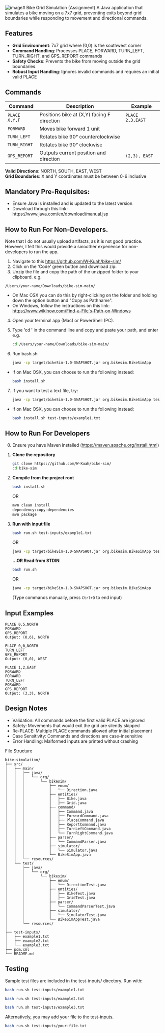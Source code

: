 ![image](https://github.com/user-attachments/assets/b892f790-7aa7-4496-98d6-35e1bde27176)# Bike Grid Simulation (Assignment)
A Java application that simulates a bike moving on a 7x7 grid, preventing exits beyond grid boundaries while responding to movement and directional commands.

## Features
- **Grid Environment**: 7x7 grid where (0,0) is the southwest corner
- **Command Handling**: Processes PLACE, FORWARD, TURN_LEFT, TURN_RIGHT, and GPS_REPORT commands
- **Safety Checks**: Prevents the bike from moving outside the grid boundaries
- **Robust Input Handling**: Ignores invalid commands and requires an initial valid PLACE

## Commands
| Command                 | Description                                  | Example                   |
|-------------------------|----------------------------------------------|---------------------------|
| `PLACE X,Y,F`           | Positions bike at (X,Y) facing F direction   | `PLACE 2,3,EAST`          |
| `FORWARD`               | Moves bike forward 1 unit                   |                           |
| `TURN_LEFT`             | Rotates bike 90° counterclockwise           |                           |
| `TURN_RIGHT`            | Rotates bike 90° clockwise                  |                           |
| `GPS_REPORT`            | Outputs current position and direction      | `(2,3), EAST`             |

**Valid Directions**: NORTH, SOUTH, EAST, WEST  
**Grid Boundaries**: X and Y coordinates must be between 0-6 inclusive

## Mandatory Pre-Requisites:
- Ensure Java is installed and is updated to the latest version.
- Download through this link: https://www.java.com/en/download/manual.jsp


## How to Run For Non-Developers.
Note that I do not usually upload artifacts, as it is not good practice. 
However, I felt this would provide a smoother experience for non-developers to run the app.

1. Navigate to this https://github.com/W-Kuah/bike-sim/
2. Click on the 'Code' green button and download zip.
3. Unzip the file and copy the path of the unzipped folder to your clipboard.
e.g.
```plaintext
/Users/your-name/Downloads/bike-sim-main/
```
- On Mac OSX you can do this by right-clicking on the folder and holding down the option button and "Copy <foldername> as Pathname".
- On Windows, follow the instructions on this link: https://www.wikihow.com/Find-a-File's-Path-on-Windows
4. Open your terminal app (Mac) or PowerShell (PC).

5. Type 'cd ' in the command line and copy and paste your path, and enter
e.g.
   ```bash
   cd /Users/your-name/Downloads/bike-sim-main/
   ```
6. Run bash.sh
   ```bash
   java -cp target/bikeSim-1.0-SNAPSHOT.jar org.bikesim.BikeSimApp
   ```
- If on Mac OSX, you can choose to run the following instead:
   ```bash
   bash install.sh
   ```
   
7. If you want to test a text file, try:
   ```bash
   java -cp target/bikeSim-1.0-SNAPSHOT.jar org.bikesim.BikeSimApp test-inputs/example1.txt
   ```
- If on Mac OSX, you can choose to run the following instead:
   ```bash
   bash install.sh test-inputs/example1.txt
   ```
## How to Run For Developers
0. Ensure you have Maven installed (https://maven.apache.org/install.html)
1. **Clone the repository**  
   ```bash
   git clone https://github.com/W-Kuah/bike-sim/
   cd bike-sim
   ```

3. **Compile from the project root**
   ```bash
   bash install.sh
   ```
   OR
   ```bash
   mvn clean install
   dependency:copy-dependencies
   mvn package
   ```
   
4. **Run with input file**
   ```bash
   bash run.sh test-inputs/example1.txt
   ```
   OR
   ```bash
   java -cp target/bikeSim-1.0-SNAPSHOT.jar org.bikesim.BikeSimApp test-inputs/example1.txt
   ```
   
   **...OR Read from STDIN**  
   ```bash
   bash run.sh
   ```
   OR
   ```bash
   java -cp target/bikeSim-1.0-SNAPSHOT.jar org.bikesim.BikeSimApp
   ```
   (Type commands manually, press `Ctrl+D` to end input)
   
## Input Examples
```plaintext
PLACE 0,5,NORTH
FORWARD
GPS_REPORT
Output: (0,6), NORTH

```

```plaintext
PLACE 0,0,NORTH
TURN_LEFT
GPS_REPORT
Output: (0,0), WEST

```

```plaintext
PLACE 1,2,EAST
FORWARD
FORWARD
TURN_LEFT
FORWARD
GPS_REPORT
Output: (3,3), NORTH
```

## Design Notes
- Validation: All commands before the first valid PLACE are ignored
- Safety: Movements that would exit the grid are silently skipped
- Re-PLACE: Multiple PLACE commands allowed after initial placement
- Case Sensitivity: Commands and directions are case-insensitive
- Error Handling: Malformed inputs are printed without crashing

File Structure
```
bike-simulation/
├── src/
│   ├── main/
│   │   ├── java/
│   │   │   └── org/
│   │   │       └── bikesim/
│   │   │           ├── enum/
│   │   │           │   └── Direction.java
│   │   │           ├── entities/
│   │   │           │   ├── Bike.java
│   │   │           │   ├── Grid.java
│   │   │           ├── command/
│   │   │           │   ├── Command.java
│   │   │           │   ├── ForwardCommand.java
│   │   │           │   ├── PlaceCommand.java
│   │   │           │   ├── ReportCommand.java
│   │   │           │   ├── TurnLeftCommand.java
│   │   │           │   └── TurnRightCommand.java
│   │   │           ├── parser/
│   │   │           │   └── CommandParser.java
│   │   │           ├── simulator/
│   │   │           │   └── Simulator.java
│   │   │           └── BikeSimApp.java
│   │   └── resources/
│   └── test/
│       ├── java/
│       │   └── org/
│       │       └── bikesim/
│       │           ├── enum/
│       │           │   └── DirectionTest.java
│       │           ├── entities/
│       │           │   ├── BikeTest.java
│       │           │   ├── GridTest.java
│       │           ├── parser/
│       │           │   └── CommandParserTest.java
│       │           ├── simulator/
│       │           │   └── SimulatorTest.java
│       │           └── BikeSimAppTest.java
│       └── resources/
│
├── test-inputs/
│   ├── example1.txt
│   ├── example2.txt
│   └── example3.txt
├── pom.xml
└── README.md
```
## Testing
Sample test files are included in the test-inputs/ directory. Run with:
   ```bash
   bash run.sh test-inputs/example1.txt
   ```
   ```bash
   bash run.sh test-inputs/example2.txt
   ```
   ```bash
   bash run.sh test-inputs/example3.txt
   ```
Alternatively, you may add your file to the test-inputs.
   ```bash
   bash run.sh test-inputs/your-file.txt
   ```
